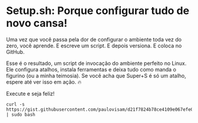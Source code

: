# Setup.sh: Porque configurar tudo de novo cansa!
Uma vez que você passa pela dor de configurar o ambiente toda vez do zero, você aprende. E escreve um script. E depois versiona. E coloca no GitHub.

Esse é o resultado, um script de invocação do ambiente perfeito no Linux. Ele configura atalhos, instala ferramentas e deixa tudo como manda o figurino (ou a minha teimosia).
Se você acha que Super+S é só um atalho, espere até ver isso em ação. 🔥

Execute e seja feliz!
```
curl -s https://gist.githubusercontent.com/paulovisam/d21f7824b78ce4109e067efe0fa83722/raw/628c4a55f8afa941968be8a2d46cea67dbe67743/setup.sh | sudo bash
```